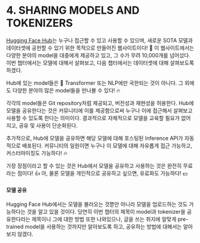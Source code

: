 # 4. SHARING MODELS AND TOKENIZERS

[Hugging Face Hub](https://huggingface.co/)는 누구나 접근할 수 있고 사용할 수 있으며, 새로운 SOTA 모델과 데이터셋에 공헌할 수 있기 위한 목적으로 만들어진 웹사이트이다! 🤗
이 웹사이트에서는 다양한 분야의 model을 대중에게 제공하고 있고, 그 수가 무려 10,000개를 넘어섰다.
이번 챕터에서는 모델에 대해서 살펴보고, 다음 챕터에서는 데이터셋에 대해 살펴보도록 하겠다.

Hub에 있는 model들은 🤗 Transformer 또는 NLP에만 국한되는 것이 아니다.
그 외에도 다양한 분야의 많은 model들을 만나볼 수 있다! 🔥

각각의 model들은 Git repository처럼 제공되고, 버전성과 재현성을 허용한다.
Hub에 모델을 공유한다는 것은 커뮤니티에 이를 제공함으로써 누구나 이에 접근해서 살펴보고 사용할 수 있도록 한다는 의미이다.
결과적으로 자체적으로 모델을 교육할 필요가 없어지고, 공유 및 사용이 단순화된다.

추가적으로, Hub에 모델을 공유하면 해당 모델에 대해 호스팅된 Inference API가 자동적으로 배포된다.
커뮤니티의 일원이면 누구나 이 모델에 대해 자유롭게 접근 가능하고, 커스터마이징도 가능하다! 🔥

가장 장점이라고 할 수 있는 것은 Hub에서 모델을 공유하고 사용하는 것은 완전히 무료라는 점이다! 👍
아, 물론 모델을 개인적으로 공유하고 싶으면, 유료화도 가능하다! 💵

#### 모델 공유

Hugging Face Hub에서는 모델을 불러오는 것뿐만 아니라 모델을 업로드하는 것도 가능하다는 것을 알고 있을 것이다.
당연히 이번 챕터의 제목이 model과 tokenizer을 공유한다라는 제목이니 그에 대한 방법 또한 나와있으나, 글을 쓰는 취지에 알맞게 pre-trained model을 사용하는 것까지만 알아보도록 하고, 공유하는 방법에 대해서는 알아보지 않겠다.
